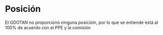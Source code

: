 # Posición
El GDOTAN no proporcionó ninguna posicióin, por lo que se entiende está al 100% de acuerdo con el PPE y la comisión
